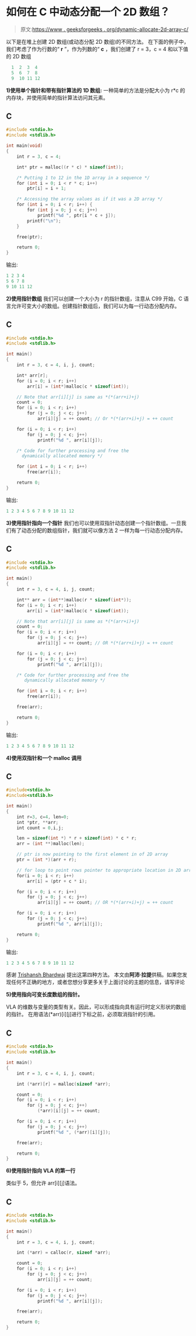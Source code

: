 # 如何在 C 中动态分配一个 2D 数组？

> 原文:[https://www . geeksforgeeks . org/dynamic-allocate-2d-array-c/](https://www.geeksforgeeks.org/dynamically-allocate-2d-array-c/)

以下是在堆上创建 2D 数组(或动态分配 2D 数组)的不同方法。
在下面的例子中，我们考虑了作为行数的“ **r** ”，作为列数的“ **c** ，我们创建了 r = 3，c = 4 和以下值的 2D 数组

```cpp
  1  2  3  4
  5  6  7  8
  9  10 11 12 
```

**1)使用单个指针和带有指针算法的 1D 数组:**
一种简单的方法是分配大小为 r*c 的内存块，并使用简单的指针算法访问其元素。

## C

```cpp
#include <stdio.h>
#include <stdlib.h>

int main(void)
{
    int r = 3, c = 4;

    int* ptr = malloc((r * c) * sizeof(int));

    /* Putting 1 to 12 in the 1D array in a sequence */
    for (int i = 0; i < r * c; i++)
        ptr[i] = i + 1;

    /* Accessing the array values as if it was a 2D array */
    for (int i = 0; i < r; i++) {
        for (int j = 0; j < c; j++)
            printf("%d ", ptr[i * c + j]);
        printf("\n");
    }

    free(ptr);

    return 0;
}
```

输出:

```cpp
1 2 3 4
5 6 7 8
9 10 11 12
```

**2)使用指针数组**
我们可以创建一个大小为 r 的指针数组，注意从 C99 开始，C 语言允许可变大小的数组。创建指针数组后，我们可以为每一行动态分配内存。

## C

```cpp
#include <stdio.h>
#include <stdlib.h>

int main()
{
    int r = 3, c = 4, i, j, count;

    int* arr[r];
    for (i = 0; i < r; i++)
        arr[i] = (int*)malloc(c * sizeof(int));

    // Note that arr[i][j] is same as *(*(arr+i)+j)
    count = 0;
    for (i = 0; i < r; i++)
        for (j = 0; j < c; j++)
            arr[i][j] = ++ count; // Or *(*(arr+i)+j) = ++ count

    for (i = 0; i < r; i++)
        for (j = 0; j < c; j++)
            printf("%d ", arr[i][j]);

    /* Code for further processing and free the
      dynamically allocated memory */

    for (int i = 0; i < r; i++)
        free(arr[i]);

    return 0;
}
```

输出:

```cpp
1 2 3 4 5 6 7 8 9 10 11 12
```

**3)使用指针指向一个指针**
我们也可以使用双指针动态创建一个指针数组。一旦我们有了动态分配的数组指针，我们就可以像方法 2 一样为每一行动态分配内存。

## C

```cpp
#include <stdio.h>
#include <stdlib.h>

int main()
{
    int r = 3, c = 4, i, j, count;

    int** arr = (int**)malloc(r * sizeof(int*));
    for (i = 0; i < r; i++)
        arr[i] = (int*)malloc(c * sizeof(int));

    // Note that arr[i][j] is same as *(*(arr+i)+j)
    count = 0;
    for (i = 0; i < r; i++)
        for (j = 0; j < c; j++)
            arr[i][j] = ++ count; // OR *(*(arr+i)+j) = ++ count

    for (i = 0; i < r; i++)
        for (j = 0; j < c; j++)
            printf("%d ", arr[i][j]);

    /* Code for further processing and free the
       dynamically allocated memory */

    for (int i = 0; i < r; i++)
        free(arr[i]);

    free(arr);

    return 0;
}
```

输出:

```cpp
1 2 3 4 5 6 7 8 9 10 11 12
```

**4)使用双指针和一个 malloc 调用**

## C

```cpp
#include<stdio.h>
#include<stdlib.h>

int main()
{
    int r=3, c=4, len=0;
    int *ptr, **arr;
    int count = 0,i,j;

    len = sizeof(int *) * r + sizeof(int) * c * r;
    arr = (int **)malloc(len);

    // ptr is now pointing to the first element in of 2D array
    ptr = (int *)(arr + r);

    // for loop to point rows pointer to appropriate location in 2D array
    for(i = 0; i < r; i++)
        arr[i] = (ptr + c * i);

    for (i = 0; i < r; i++)
        for (j = 0; j < c; j++)
            arr[i][j] = ++ count; // OR *(*(arr+i)+j) = ++ count

    for (i = 0; i < r; i++)
        for (j = 0; j < c; j++)
            printf("%d ", arr[i][j]);

    return 0;
}
```

输出:

```cpp
1 2 3 4 5 6 7 8 9 10 11 12
```

感谢 [Trishansh Bhardwaj](https://disqus.com/by/itrishansh/) 提出这第四种方法。
本文由**阿沛·拉提**供稿。如果您发现任何不正确的地方，或者您想分享更多关于上面讨论的主题的信息，请写评论

**5)使用指向可变长度数组的指针。**

VLA 的维数与变量的类型有关。因此，可以形成指向具有运行时定义形状的数组的指针。
在用语法(*arr)[i][j]进行下标之前，必须取消指针的引用。

## C

```cpp
#include <stdio.h>
#include <stdlib.h>

int main()
{
    int r = 3, c = 4, i, j, count;

    int (*arr)[r] = malloc(sizeof *arr);

    count = 0;
    for (i = 0; i < r; i++)
        for (j = 0; j < c; j++)
            (*arr)[i][j] = ++ count;

    for (i = 0; i < r; i++)
        for (j = 0; j < c; j++)
            printf("%d ", (*arr)[i][j]);

    free(arr);

    return 0;
}
```

**6)使用指针指向 VLA 的第一行**

类似于 5，但允许 arr[i][j]语法。

## C

```cpp
#include <stdio.h>
#include <stdlib.h>

int main()
{
    int r = 3, c = 4, i, j, count;

    int (*arr) = calloc(r, sizeof *arr);

    count = 0;
    for (i = 0; i < r; i++)
        for (j = 0; j < c; j++)
            arr[i][j] = ++ count;

    for (i = 0; i < r; i++)
        for (j = 0; j < c; j++)
            printf("%d ", arr[i][j]);

    free(arr);

    return 0;
}
```
